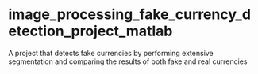 # image_processing_fake_currency_detection_project_matlab
 A project that detects fake currencies by performing extensive segmentation and comparing the results of both fake and real currencies
